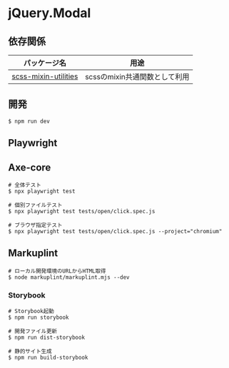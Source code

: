 # jQuery.Modal

## 依存関係
| パッケージ名 | 用途 |
| --- | --- |
| [scss-mixin-utilities](https://github.com/jungissei/scss-mixin-utilities) | scssのmixin共通関数として利用 |


## 開発
```shell
$ npm run dev
```

## Playwright

## Axe-core
```shell
# 全体テスト
$ npx playwright test

# 個別ファイルテスト
$ npx playwright test tests/open/click.spec.js

# ブラウザ指定テスト
$ npx playwright test tests/open/click.spec.js --project="chromium"
```

## Markuplint
```shell
# ローカル開発環境のURLからHTML取得
$ node markuplint/markuplint.mjs --dev
```

### Storybook
```shell
# Storybook起動
$ npm run storybook

# 開発ファイル更新
$ npm run dist-storybook

# 静的サイト生成
$ npm run build-storybook
```

